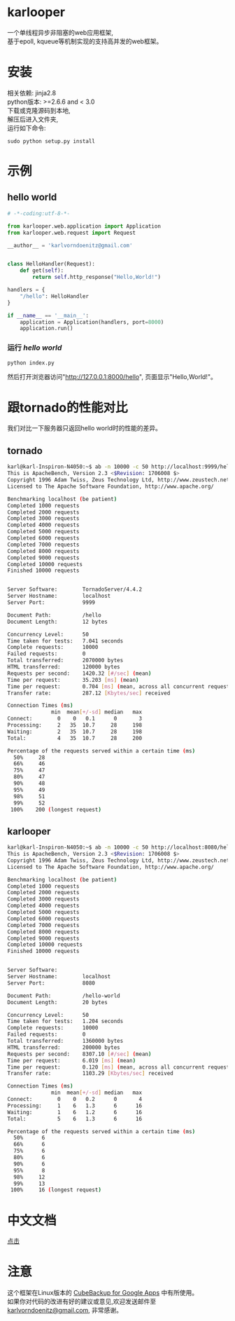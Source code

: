 # karlooper
一个单线程异步非阻塞的web应用框架,  
基于epoll, kqueue等机制实现的支持高并发的web框架。

# 安装
相关依赖: jinja2.8  
python版本: >=2.6.6 and < 3.0  
下载或克隆源码到本地,  
解压后进入文件夹,  
运行如下命令:  

    sudo python setup.py install  

# 示例
## hello world
```python
# -*-coding:utf-8-*-

from karlooper.web.application import Application
from karlooper.web.request import Request

__author__ = 'karlvorndoenitz@gmail.com'


class HelloHandler(Request):
    def get(self):
        return self.http_response("Hello,World!")

handlers = {
    "/hello": HelloHandler
}

if __name__ == '__main__':
    application = Application(handlers, port=8000)
    application.run()

```
### 运行 _hello world_
    python index.py
然后打开浏览器访问"http://127.0.0.1:8000/hello", 页面显示"Hello,World!"。

# 跟tornado的性能对比
我们对比一下服务器只返回hello world时的性能的差异。
## tornado
```bash
karl@karl-Inspiron-N4050:~$ ab -n 10000 -c 50 http://localhost:9999/hello
This is ApacheBench, Version 2.3 <$Revision: 1706008 $>
Copyright 1996 Adam Twiss, Zeus Technology Ltd, http://www.zeustech.net/
Licensed to The Apache Software Foundation, http://www.apache.org/

Benchmarking localhost (be patient)
Completed 1000 requests
Completed 2000 requests
Completed 3000 requests
Completed 4000 requests
Completed 5000 requests
Completed 6000 requests
Completed 7000 requests
Completed 8000 requests
Completed 9000 requests
Completed 10000 requests
Finished 10000 requests


Server Software:        TornadoServer/4.4.2
Server Hostname:        localhost
Server Port:            9999

Document Path:          /hello
Document Length:        12 bytes

Concurrency Level:      50
Time taken for tests:   7.041 seconds
Complete requests:      10000
Failed requests:        0
Total transferred:      2070000 bytes
HTML transferred:       120000 bytes
Requests per second:    1420.32 [#/sec] (mean)
Time per request:       35.203 [ms] (mean)
Time per request:       0.704 [ms] (mean, across all concurrent requests)
Transfer rate:          287.12 [Kbytes/sec] received

Connection Times (ms)
              min  mean[+/-sd] median   max
Connect:        0    0   0.1      0       3
Processing:     2   35  10.7     28     198
Waiting:        2   35  10.7     28     198
Total:          4   35  10.7     28     200

Percentage of the requests served within a certain time (ms)
  50%     28
  66%     46
  75%     47
  80%     47
  90%     48
  95%     49
  98%     51
  99%     52
 100%    200 (longest request)
```
## karlooper
```bash
karl@karl-Inspiron-N4050:~$ ab -n 10000 -c 50 http://localhost:8080/hello-world
This is ApacheBench, Version 2.3 <$Revision: 1706008 $>
Copyright 1996 Adam Twiss, Zeus Technology Ltd, http://www.zeustech.net/
Licensed to The Apache Software Foundation, http://www.apache.org/

Benchmarking localhost (be patient)
Completed 1000 requests
Completed 2000 requests
Completed 3000 requests
Completed 4000 requests
Completed 5000 requests
Completed 6000 requests
Completed 7000 requests
Completed 8000 requests
Completed 9000 requests
Completed 10000 requests
Finished 10000 requests


Server Software:
Server Hostname:        localhost
Server Port:            8080

Document Path:          /hello-world
Document Length:        20 bytes

Concurrency Level:      50
Time taken for tests:   1.204 seconds
Complete requests:      10000
Failed requests:        0
Total transferred:      1360000 bytes
HTML transferred:       200000 bytes
Requests per second:    8307.10 [#/sec] (mean)
Time per request:       6.019 [ms] (mean)
Time per request:       0.120 [ms] (mean, across all concurrent requests)
Transfer rate:          1103.29 [Kbytes/sec] received

Connection Times (ms)
              min  mean[+/-sd] median   max
Connect:        0    0   0.2      0       4
Processing:     1    6   1.3      6      16
Waiting:        1    6   1.2      6      16
Total:          5    6   1.3      6      16

Percentage of the requests served within a certain time (ms)
  50%      6
  66%      6
  75%      6
  80%      6
  90%      6
  95%      8
  98%     12
  99%     13
 100%     16 (longest request)
```

# 中文文档
[点击](https://github.com/karldoenitz/karlooper/blob/master/documentations/文档.md)

# 注意
这个框架在Linux版本的 [CubeBackup for Google Apps](http://www.cubebackup.com) 中有所使用。   
如果你对代码的改进有好的建议或意见,欢迎发送邮件至 karlvorndoenitz@gmail.com, 非常感谢。   
